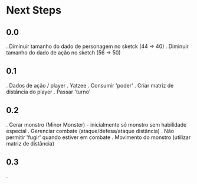 # Next Steps

## 0.0

. Diminuir tamanho do dado de personagem no sketck (44 -> 40)
. Diminuir tamanho do dado de ação no sketch (56 -> 50)

## 0.1

. Dados de ação / player
. Yatzee
. Consumir 'poder'
. Criar matriz de distância do player
. Passar 'turno'

## 0.2

. Gerar monstro (Minor Monster) - inicialmente só monstro sem habilidade especial
. Gerenciar combate (ataque/defesa/ataque distância)
. Não permitir 'fugir' quando estiver em combate
. Movimento do monstro (utilizar matriz de distância)

## 0.3

. 
